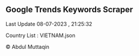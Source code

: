 

## Google Trends Keywords Scraper 
 
Last Update 08-07-2023 , 21:25:32

Country List :
VIETNAM.json



© Abdul Muttaqin 
